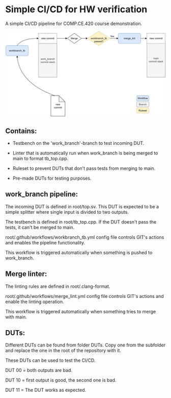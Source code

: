 # Simple CI/CD for HW verification
A simple CI/CD pipeline for COMP.CE.420 course demonstration.

![Alt text](images/CICD_workflow.png)


## Contains:
- Testbench on the 'work_branch'-branch to test incoming DUT.

- Linter that is automatically run when work_branch is being merged to main to format tb_top.cpp.

- Ruleset to prevent DUTs that don't pass tests from merging to main.

- Pre-made DUTs for testing purposes.



## work_branch pipeline:
The incoming DUT is defined in root/top.sv. This DUT is expected to be a simple splitter where single input is divided to two outputs.

The testbench is defined in root/tb_top.cpp. If the DUT doesn't pass the tests, it can't be merged to main.

root/.github/workflows/workbranch_tb.yml config file controls GIT's actions and enables the pipeline functionality.

This workflow is triggered automatically when something is pushed to work_branch.


## Merge linter:
The linting rules are defined in root/.clang-format.

root/.github/workflows/merge_lint.yml config file controls GIT's actions and enable the linting operation.

This workflow is triggered automatically when something tries to merge with main.


## DUTs:
Different DUTs can be found from folder DUTs. Copy one from the subfolder and replace the one in the root of the repository with it.

These DUTs can be used to test the CI/CD.

DUT 00 = both outputs are bad.

DUT 10 = first output is good, the second one is bad.

DUT 11 = The DUT works as expected.